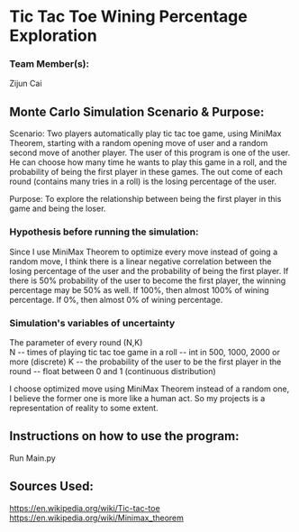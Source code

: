 # Tic Tac Toe Wining Percentage Exploration

### Team Member(s):
Zijun Cai

## Monte Carlo Simulation Scenario & Purpose:
Scenario: Two players automatically play tic tac toe game, using MiniMax Theorem, starting with a random opening move of user and a random second move of another player. The user of this program is one of the user. He can choose how many time he wants to play this game in a roll, and the probability of being the first player in these games. The out come of each round (contains many tries in a roll) is the losing percentage of the user.

  
Purpose: To explore the relationship between being the first player in this game and being the loser.


### Hypothesis before running the simulation:
Since I use MiniMax Theorem to optimize every move instead of going a random move, I think there is a linear negative correlation between the losing percentage of the user and the probability of being the first player. If there is 50% probability of the user to become the first player, the winning percentage may be 50% as well. If 100%, then almost 100% of wining percentage. If 0%, then almost 0% of wining percentage.

### Simulation's variables of uncertainty
The parameter of every round (N,K)  
N -- times of playing tic tac toe game in a roll -- int in 500, 1000, 2000 or more (discrete)
K -- the probability of the user to be the first player in the round -- float between 0 and 1 (continuous distribution)

I choose optimized move using MiniMax Theorem instead of a random one, I believe the former one is more like a human act. So my projects is a representation of reality to some extent.

## Instructions on how to use the program:
Run Main.py

## Sources Used:
https://en.wikipedia.org/wiki/Tic-tac-toe  
https://en.wikipedia.org/wiki/Minimax_theorem

